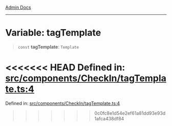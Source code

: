 [Admin Docs](/)

***

# Variable: tagTemplate

> `const` **tagTemplate**: `Template`

<<<<<<< HEAD
Defined in: [src/components/CheckIn/tagTemplate.ts:4](https://github.com/abhassen44/talawa-admin/blob/285f7384c3d26b5028a286d84f89b85120d130a2/src/components/CheckIn/tagTemplate.ts#L4)
=======
Defined in: [src/components/CheckIn/tagTemplate.ts:4](https://github.com/PalisadoesFoundation/talawa-admin/blob/main/src/components/CheckIn/tagTemplate.ts#L4)
>>>>>>> 0c0fc8e1d54e2ef61a81dd93e93d1afca438df84
